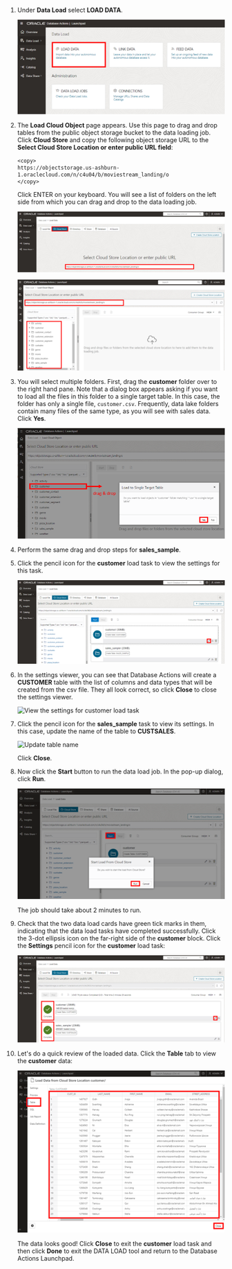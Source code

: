 <!--
    {
        "name":"Load data from public buckets using Database Actions",
        "description":"Uses Database Actions to load data from public object storage buckets. It loads the following two tables:<ul><li>customer</li><li>sales_sample</li></ul>"
    }
-->
1. Under **Data Load** select **LOAD DATA**.

    ![Select Load Data, then Cloud Store](images/select-load-data-from-cloud-store.png)

2. The **Load Cloud Object** page appears. Use this page to drag and drop tables from the public object storage bucket to the data loading job. Click **Cloud Store** and copy the following object storage URL to the **Select Cloud Store Location or enter public URL field**:

    ```
    <copy>
    https://objectstorage.us-ashburn-1.oraclecloud.com/n/c4u04/b/moviestream_landing/o
    </copy>
    ```

    Click ENTER on your keyboard. You will see a list of folders on the left side from which you can drag and drop to the data loading job.

    ![Enter your Load Cloud Object URL](images/load-cloud-store-location.png)

    ![The Load Cloud Object page appears](images/load-cloud-object-page-appears.png)

3. You will select multiple folders. First, drag the **customer** folder over to the right hand pane. Note that a dialog box appears asking if you want to load all the files in this folder to a single target table. In this case, the folder has only a single file, `customer.csv`. Frequently, data lake folders contain many files of the same type, as you will see with sales data. Click **Yes**.

    ![Drag the customer folder](images/drag-customer-folder.png)

4. Perform the same drag and drop steps for **sales\_sample**.

5. Click the pencil icon for the **customer** load task to view the settings for this task.

    ![Click the pencil icon to open settings viewer for customer load task](images/cc-viewsettings-15-min-quickstart.png)

6. In the settings viewer, you can see that Database Actions will create a **CUSTOMER** table with the list of columns and data types that will be created from the csv file. They all look correct, so click **Close** to close the settings viewer.

    ![View the settings for customer load task](images/settings-viewer-for-customer.png)

7. Click the pencil icon for the **sales\_sample** task to view its settings. In this case, update the name of the table to **CUSTSALES**.

    ![Update table name](images/adb-load-data-table-name.png)

    Click **Close**.

8. Now click the **Start** button to run the data load job. In the pop-up dialog, click **Run**.

    ![Run the data load job](images/rundataload-15-min-quickstart.png)

    The job should take about 2 minutes to run.

9. Check that the two data load cards have green tick marks in them, indicating that the data load tasks have completed successfully. Click the 3-dot ellipsis icon on the far-right side of the **customer** block. Click the **Settings** pencil icon for the **customer** load task:

    ![Check the job is completed](images/loadcompleted-15-min-quickstart.png)

10. Let's do a quick review of the loaded data. Click the **Table** tab to view the **customer** data:

    ![View customer data](images/adb-dataload-customer-table.png)

    The data looks good! Click **Close** to exit the **customer** load task and then click **Done** to exit the DATA LOAD tool and return to the Database Actions Launchpad.
